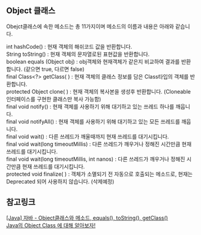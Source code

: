 ## Object 클래스
Obejct클래스에 속한 메소드는 총 11가지이며 메소드의 이름과 내용은 아래와 같습니다.

int  hashCode() :  현재 객체의 해쉬코드 값을 반환합니다. <br/>
String  toString() :  현재 객체의 문자열로된 표현값을 반환합니다.<br/>
boolean  equals (Object obj) :  obj객체와 현재객체가 같은지 비교하여 결과를 반환합니다. (같으면 true, 다르면 false)<br/>
final Class<?>  getClass( ) :  현재 객체의 클래스 정보를 담은 Class타입의 객체를 반환합니다.<br/>
protected Object  clone( ) :  현재 객체의 복사본을 생성후 반환합니다. (Cloneable 인터페이스를 구현한 클래스만 복사 가능함)<br/>
final void  notify() :  현재 객체를 사용하기 위해 대기하고 있는 쓰레드 하나를 깨웁니다.<br/>
final void  notifyAll() :  현재 객체를 사용하기 위해 대기하고 있는 모든 쓰레드를 깨웁니다.<br/>
final void  wait() :  다른 쓰레드가 깨울때까지 현재 쓰레드를 대기시킵니다.<br/>
final void  wait(long timeoutMillis) :  다른  쓰레드가 깨우거나 정해진 시간만큼 현재 쓰레드를 대기시킵니다.<br/>
final void  wait(long timeoutMillis, int nanos) :  다른  쓰레드가 깨우거나 정해진 시간만큼 현재 쓰레드를 대기시킵니다.<br/>
protected void  finalize( ) :  객체가 소멸되기 전 자동으로 호출되는 메소드로, 현재는 Deprecated 되어 사용하지 않습니다. (삭제예정)<br/>




## 참고링크
[[Java] 자바 - Object클래스와 메소드, equals(), toString(), getClass()](https://kadosholy.tistory.com/107) <br/>
[Java의 Object Class 에 대해 알아보자!](https://velog.io/@tsi0521/Java%EC%9D%98-Object-Class-%EC%97%90-%EB%8C%80%ED%95%B4-%EC%95%8C%EC%95%84%EB%B3%B4%EC%9E%90)